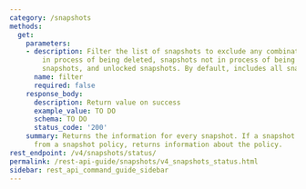 ```yaml
---
category: /snapshots
methods:
  get:
    parameters:
    - description: Filter the list of snapshots to exclude any combination of snapshots
        in process of being deleted, snapshots not in process of being deleted, locked
        snapshots, and unlocked snapshots. By default, includes all snapshots.
      name: filter
      required: false
    response_body:
      description: Return value on success
      example_value: TO DO
      schema: TO DO
      status_code: '200'
    summary: Returns the information for every snapshot. If a snapshot was created
      from a snapshot policy, returns information about the policy.
rest_endpoint: /v4/snapshots/status/
permalink: /rest-api-guide/snapshots/v4_snapshots_status.html
sidebar: rest_api_command_guide_sidebar
---
```

